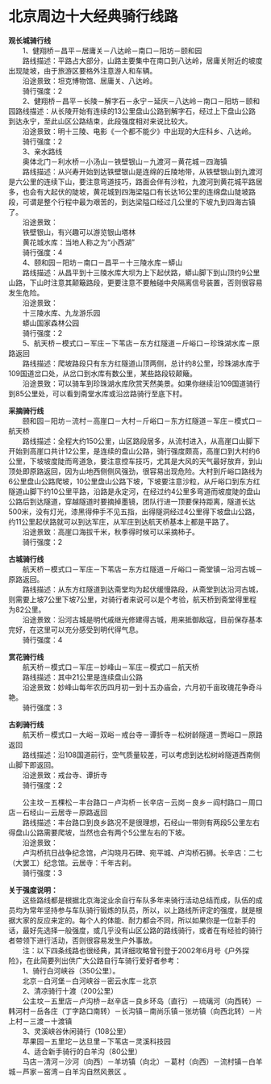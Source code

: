 # 北京周边十大经典骑行线路  
  
**观长城骑行线**  
&emsp;&emsp;1、健翔桥－昌平－居庸关－八达岭－南口－阳坊－颐和园  
&emsp;&emsp;路线描述：平路占大部分，山路主要集中在南口到八达岭，居庸关附近的坡度出现陡坡，由于旅游区要格外注意游人和车辆。   
&emsp;&emsp;沿途景致：坦克博物馆、居庸关、八达岭。   
&emsp;&emsp;骑行强度：2  
&emsp;&emsp;2、健翔桥－昌平－长陵－解字石－永宁－延庆－八达岭－南口－阳坊－颐和园路线描述：从长陵开始有连续的13公里盘山公路到解字石，经过上下盘山公路到达永宁，至此山区公路结束，此段强度相对来说比较大。   
&emsp;&emsp;沿途景致：明十三陵、电影《一个都不能少》中出现的大庄科乡、八达岭。   
&emsp;&emsp;骑行强度：2  
&emsp;&emsp;3、亲水路线  
&emsp;&emsp;奥体北门－利水桥－小汤山－铁壁银山－九渡河－黄花城－四海镇  
&emsp;&emsp;路线描述：从兴寿开始到达铁壁银山是连绵的丘陵地带，从铁壁银山到九渡河是六公里的连续下山，要注意弯道技巧，路面会伴有沙粒，九渡河到黄花城平路居多，也会有大起伏的陡坡，黄花城到四海梁隘口有长达16公里的连绵盘山陡坡路段，可谓是整个行程中最为艰苦的，到达梁隘口经过几公里的下坡九到四海古镇了。   
&emsp;&emsp;沿途景致：  
&emsp;&emsp;铁壁银山，有兴趣可以游览银山塔林  
&emsp;&emsp;黄花城水库：当地人称之为“小西湖”  
&emsp;&emsp;骑行强度：4  
&emsp;&emsp;4、颐和园－阳坊－南口－昌平－十三陵水库－蟒山  
&emsp;&emsp;路线描述：从昌平到十三陵水库大坝为上下起伏路，蟒山脚下到山顶约9公里山路，下山时注意其颠簸路段，更要注意不要触碰中央隔离信号装置，否则很容易发生危险。   
&emsp;&emsp;沿途景致：  
&emsp;&emsp;十三陵水库、九龙游乐园  
&emsp;&emsp;蟒山国家森林公园  
&emsp;&emsp;骑行强度：2  
&emsp;&emsp;5、航天桥－模式口－军庄－下苇店－东方红隧道－斤峪口－珍珠湖水库－原路返回  
&emsp;&emsp;路线描述：爬坡路段只有东方红隧道山顶两侧，总计约8公里，珍珠湖水库于109国道岔口处，从岔口到水库有数公里，某些路段较颠簸。   
&emsp;&emsp;沿途景致：可以骑车到珍珠湖水库欣赏天然美景。如果你继续沿109国道骑行到85公里处，可以看到斋堂水库或沿岔路骑行至底下村。   
  
**采摘骑行线**  
&emsp;&emsp;颐和园－阳坊－流村－高崖口－大村－斤峪口－东方红隧道－军庄－模式口－航天桥  
&emsp;&emsp;路线描述：全程大约150公里，山区路段居多，从流村进入，从高崖口山脚下开始到高崖口共计12公里，是连续的盘山公路，骑行强度颇高，高崖口到大村约6公里，下坡坡度陡而弯道急，要注意控车技巧，尤其是大风的天气最好放弃，到山顶处即原路返回，因为山地西侧侧风强劲，很容易出现危险。大村到斤峪口路线为6公里盘山公路爬坡，10公里盘山公路下坡，下坡要注意沙粒，从斤峪口到东方红隧道山脚下约10公里平路，沿路是永定河，在经过约4公里多弯道而坡度陡的盘山公路后到达隧道，穿越隧道时要摘掉墨镜，团队行进一顶要保持距离，隧道长达500米，没有灯光，漆黑得伸手不见五指，出得隧洞经过4公里得下坡盘山公路，约11公里起伏路就可以到达军庄，从军庄到达航天桥基本上都是平路了。   
&emsp;&emsp;沿途景致：高崖口海拔千米，秋季得时候可以采摘柿子。   
&emsp;&emsp;骑行强度：2  

**古城骑行线**  
&emsp;&emsp;航天桥－模式口－军庄－下苇店－东方红隧道－斤峪口－斋堂镇－沿河古城－原路返回。   
&emsp;&emsp;路线描述：从东方红隧道到达斋堂均为起伏缓慢路段，从斋堂到达沿河古城，则需要上坡7公里下坡7公里，对骑行者来说可以是个考验，航天桥到斋堂得里程为82公里。   
&emsp;&emsp;沿途景致：沿河古城是明代戚继光修建得古城，用来抵御敌寇，目前保存基本完好，在这里可以充分感受到明代得气息。   
&emsp;&emsp;骑行强度：4  
  
**赏花骑行线**  
&emsp;&emsp;航天桥－模式口－军庄－妙峰山－军庄－模式口－航天桥  
&emsp;&emsp;路线描述：其中21公里是连续盘山公路  
&emsp;&emsp;沿途景致：妙峰山每年农历四月初一到十五办庙会，六月初千亩玫瑰花争奇斗艳。   
&emsp;&emsp;骑行强度：3  
  
**古刹骑行线**  
&emsp;&emsp;航天桥－模式口－大峪－双峪－戒台寺－谭折寺－松树龄隧道－贾峪口－原路返回  
&emsp;&emsp;路线描述：沿108国道前行，空气质量较差，可以考虑到达松树岭隧道西南侧山脚下即返回。   
&emsp;&emsp;沿途景致：戒台寺、谭折寺  
&emsp;&emsp;骑行强度：2  
  
&emsp;&emsp;公主坟－五棵松－丰台路口－卢沟桥－长辛店－云岗－良乡－阎村路口－周口店－石经山－云居寺－原路返回  
&emsp;&emsp;路线描述：丰台路口到良乡路况不是很理想，石经山一带则有两段5公里左右得盘山公路需要爬坡，当然也会有两个5公里左右的下坡。   
&emsp;&emsp;沿途景致：  
&emsp;&emsp;卢沟桥抗日战争纪念馆，卢沟晓月石碑、宛平城、卢沟桥石狮。长辛店：二七（大罢工）纪念馆。云居寺：千年古刹。   
&emsp;&emsp;骑行强度：3  

**关于强度说明：**  
&emsp;&emsp;这些路线都是根据北京海淀业余自行车队多年来骑行活动总结而成，队伍的成员均为常年坚持参与车队骑行锻炼的队员，所以，以上路线所评定的强度，就是根据大家的反应来定的。每个人的体能、耐力都会不同，所以如果你是一位新手的话，最好先选择一般强度，或几乎没有山区公路的路线骑行，或者在有经验的骑行者带领下进行活动，否则很容易发生户外事故。   
&emsp;&emsp;注：以下四条线路也很经典，其详细攻略曾刊登于2002年6月号《户外探险》，在此简要列出供广大公路自行车骑行爱好者参考：  
&emsp;&emsp;1、骑行白河峡谷（350公里）。   
&emsp;&emsp;北京－白河堡－白河峡谷－密云水库－北京    
&emsp;&emsp;2、清凉骑行十渡（200公里）  
&emsp;&emsp;公主坟－五里店－卢沟桥－赵辛店－良乡环岛（直行）－琉璃河（向西转）－韩河村－岳各庄（丁字路口南转）－长沟镇－南尚乐镇－张坊镇（向西北转）－片上村－三渡－十渡镇  
&emsp;&emsp;3、灵溪峡谷休闲骑行（108公里）  
&emsp;&emsp;苹果园－五里坨－达旦里－下苇店－灵溪科技园  
&emsp;&emsp;4、适合新手骑行的白羊沟（80公里）  
&emsp;&emsp;马店－清河－沙河（向西）－羊坊镇（向北）－葛村（向西）－流村镇－白羊城－芦家－窑湾－白羊沟自然风景区 。  